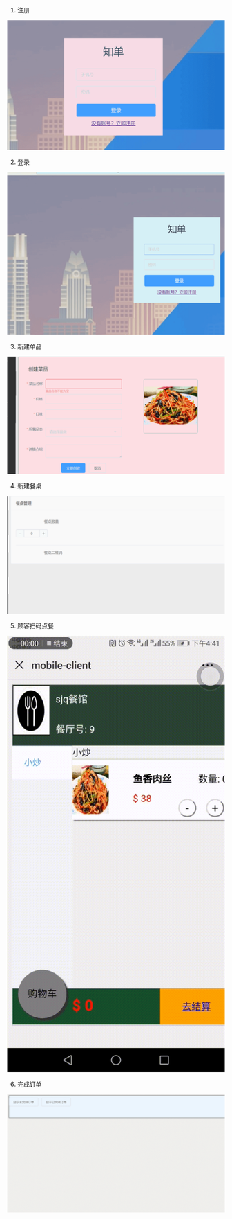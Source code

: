 1. 注册

![注册](../../assets/images/display/注册.gif)

2. 登录

![登录](../../assets/images/display/登录.gif)

3. 新建单品

![新建单品](../../assets/images/display/新建单品.gif)

4. 新建餐桌

![新建餐桌](../../assets/images/display/新建餐桌.gif)

5. 顾客扫码点餐

![顾客扫码点餐](../../assets/images/display/顾客点餐.gif)

6. 完成订单

![完成订单](../../assets/images/display/完成订单.gif)